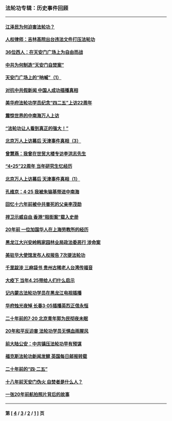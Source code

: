 ### 法轮功专辑：历史事件回顾
---
#### [江泽民为何迫害法轮功？](../../pages/nf5793/n13876324.md?08200430) 
#### [人权律师：吉林高院出台违法文件打压法轮功](../../pages/nf5793/n13825665.md?08200430) 
#### [36位西人：在天安门广场上为自由而战](../../pages/nf5793/n13390029.md?08200430) 
#### [中共为何制造“天安门自焚案”](../../pages/nf5793/n13183270.md?08200430) 
#### [天安门广场上的“呐喊”（1）](../../pages/nf5793/n13105277.md?08200430) 
#### [对抗中共假新闻 中国人成功插播真相](../../pages/nf5793/n12910618.md?08200430) 
#### [美华府法轮功学员纪念“四二五”上访22周年](../../pages/nf5793/n12904445.md?08200430) 
#### [震惊世界的中南海万人上访](../../pages/nf5793/n12903976.md?08200430) 
#### [“法轮功让人看到真正的强大！”](../../pages/nf5793/n12903195.md?08200430) 
#### [北京万人上访幕后 天津事件真相（3）](../../pages/nf5793/n12902807.md?08200430) 
#### [曾慧燕：我曾在世贸大楼专访李洪志先生](../../pages/nf5793/n12898729.md?08200430) 
#### [“4•25”22周年 当年研究生忆经历](../../pages/nf5793/n12894152.md?08200430) 
#### [北京万人上访幕后 天津事件真相（1）](../../pages/nf5793/n12885174.md?08200430) 
#### [孔维京：4·25 我被朱镕基带进中南海](../../pages/nf5793/n12864987.md?08200430) 
#### [回忆十六年前被中共害死的父亲李茂勋](../../pages/nf5793/n12880270.md?08200430) 
#### [捍卫示威自由 香港“阻街案”载入史册](../../pages/nf5793/n12811245.md?08200430) 
#### [20年前 一位加国华人在上海劳教所的经历](../../pages/nf5793/n12707932.md?08200430) 
#### [黑龙江大兴安岭韩家园林业局政法委恶行 涉命案](../../pages/nf5793/n12622815.md?08200430) 
#### [美驻华大使馆发布人权报告 7次提法轮功](../../pages/nf5793/n12520541.md?08200430) 
#### [千里跋涉 三麻袋书 贵州古稀老人台湾传福音](../../pages/nf5793/n12198750.md?08200430) 
#### [大疫下 当年4.25带给人们什么启示](../../pages/nf5793/n12058565.md?08200430) 
#### [记内蒙古法轮功学员在黑龙江电视插播](../../pages/nf5793/n11699194.md?08200430) 
#### [华府烛光夜悼 长春3·05插播英烈正信永恒](../../pages/nf5793/n11397432.md?08200430) 
#### [二十年前的7·20 北京青年郭为民彻夜未眠](../../pages/nf5793/n11354195.md?08200430) 
#### [20年和平反迫害 法轮功学员无惧血雨腥风](../../pages/nf5793/n11348279.md?08200430) 
#### [前大陆公安：中共镇压法轮功早有预谋](../../pages/nf5793/n11352168.md?08200430) 
#### [福克斯法轮功新闻发酵  英国每日邮报转载](../../pages/nf5793/n11285952.md?08200430) 
#### [二十年前的“四·二五”](../../pages/nf5793/n11207639.md?08200430) 
#### [十八年前天安门伪火 自焚者是什么人？](../../pages/nf5793/n10996556.md?08200430) 
#### [一张20年前航拍照片背后的故事](../../pages/nf5793/n10693797.md?08200430) 

---
#### 第 [ [4](./4.md?08200430) / [3](./3.md?08200430) / [2](./2.md?08200430) / [1](./1.md?08200430) ] 页
